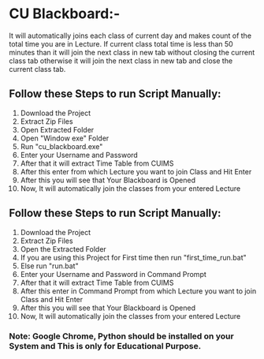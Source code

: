 # CU Blackboard:-
It will automatically joins each class of current day and makes count of the total time you are in Lecture. If current class total time is less than 50 minutes than it will join the next class in new tab without closing the current class tab otherwise it will join the next class in new tab and close the current class tab.


## Follow these Steps to run Script Manually:
1. Download the Project
2. Extract Zip Files
3. Open Extracted Folder
4. Open "Window exe" Folder
5. Run "cu_blackboard.exe"
6. Enter your Username and Password
7. After that it will extract Time Table from CUIMS
8. After this enter from which Lecture you want to join Class and Hit Enter 
9. After this you will see that Your Blackboard is Opened
10. Now, It will automatically join the classes from your entered Lecture


## Follow these Steps to run Script Manually:
1. Download the Project
2. Extract Zip Files
3. Open the Extracted Folder
4. If you are using this Project for First time then run "first_time_run.bat"
5. Else run "run.bat"
6. Enter your Username and Password in Command Prompt
7. After that it will extract Time Table from CUIMS
8. After this enter in Command Prompt from which Lecture you want to join Class and Hit Enter 
9. After this you will see that Your Blackboard is Opened
10. Now, It will automatically join the classes from your entered Lecture


### Note: Google Chrome, Python should be installed on your System and This is only for Educational Purpose.
